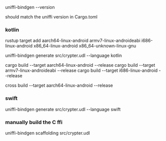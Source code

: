 uniffi-bindgen --version

should match the uniffi version in Cargo.toml

### kotlin

rustup target add aarch64-linux-android armv7-linux-androideabi i686-linux-android x86_64-linux-android x86_64-unknown-linux-gnu

uniffi-bindgen generate src/crypter.udl --language kotlin

cargo build --target aarch64-linux-android --release
cargo build --target armv7-linux-androideabi --release
cargo build --target i686-linux-android --release

cross build --target aarch64-linux-android --release

### swift

uniffi-bindgen generate src/crypter.udl --language swift

### manually build the C ffi

uniffi-bindgen scaffolding src/crypter.udl
